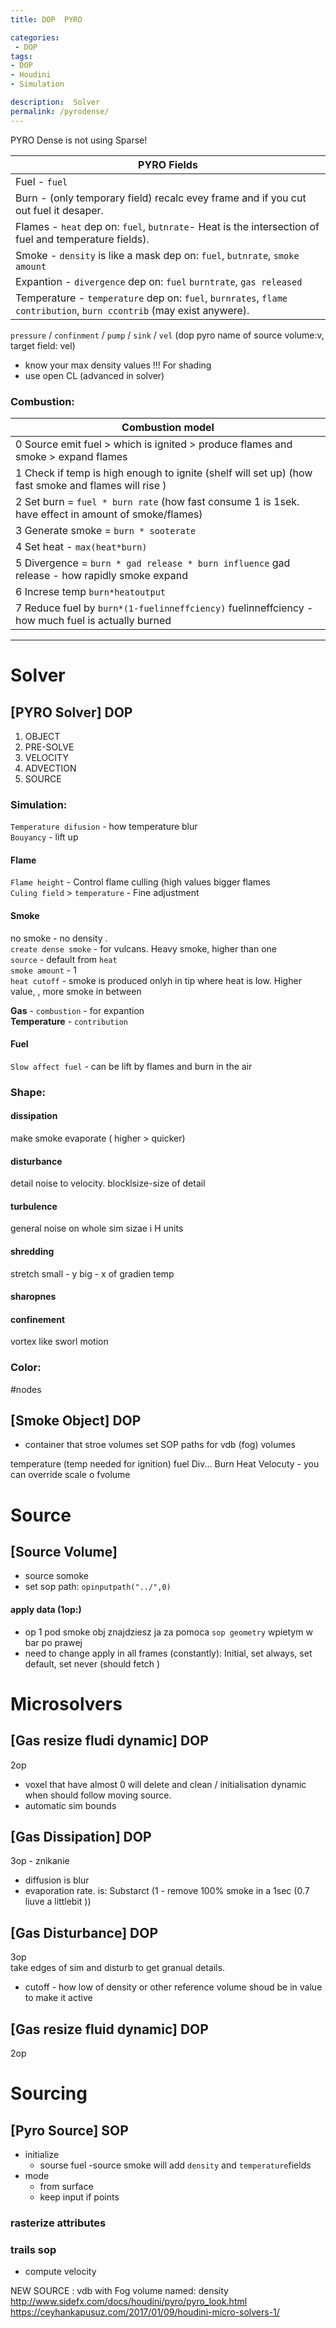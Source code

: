 ```yaml
---
title: DOP  PYRO

categories:
 - DOP
tags:
- DOP
- Houdini
- Simulation

description:  Solver
permalink: /pyrodense/
---
```



PYRO Dense is not using Sparse!

| PYRO Fields |
| --- |
|Fuel - `fuel`       
|Burn - (only temporary field) recalc evey frame and if you cut out fuel it desaper.     
|Flames - `heat`  dep on: `fuel`, `butnrate`- Heat is the intersection of fuel and temperature fields).  
|Smoke - `density`    is like a mask    dep on:  `fuel`, `butnrate`, `smoke amount `  
|Expantion - `divergence`  dep on: `fuel` `burntrate`, `gas released`    
|Temperature - `temperature`  dep on: `fuel`, `burnrates`, `flame contribution`, `burn ccontrib` (may exist anywere).     

`pressure` / `confinment` / `pump` / `sink` / `vel`    (dop pyro name of source volume:v, target field: vel)    

- know your max density values !!! For shading
- use open CL (advanced in solver)  



### Combustion:

| Combustion model |
| - |
|0 Source emit fuel > which is ignited > produce flames and smoke > expand flames    
|1 Check if temp is high enough to ignite (shelf will set up) (how fast smoke and flames will rise )        
|2 Set burn = `fuel * burn rate` (how fast consume 1 is 1sek. have effect in amount of smoke/flames)     
|3 Generate smoke  = `burn * sooterate`     
|4 Set heat - `max(heat*burn)`   
|5 Divergence =  `burn * gad release * burn influence`   gad release - how rapidly smoke expand  
|6 Increse temp `burn*heatoutput`    
|7 Reduce fuel by `burn*(1-fuelinneffciency)` fuelinneffciency - how much fuel is actually burned   

---


# Solver
## [PYRO Solver] DOP

1. OBJECT   
2. PRE-SOLVE   
3. VELOCITY   
4. ADVECTION    
5. SOURCE   


### Simulation:
`Temperature difusion` - how temperature blur  
`Bouyancy`  - lift up



#### Flame
`Flame height` - Control flame culling (high values bigger flames  
`Culing field` > `temperature` - Fine adjustment   
#### Smoke
no smoke - no density .   
`create dense smoke` - for vulcans. Heavy smoke, higher than one    
`source` - default from `heat`  
`smoke amount` - 1    
`heat cutoff` - smoke is produced onlyh in tip where heat is low. Higher value, , more smoke in between    

**Gas**   - `combustion` - for expantion    
**Temperature** - `contribution`    
#### Fuel
`Slow affect fuel` - can be lift by flames and burn in the air    
### Shape:

#### dissipation
make smoke evaporate (  higher > quicker)   
#### disturbance
detail noise to velocity. blocklsize-size of detail   
#### turbulence
 general noise on whole  sim  sizae i H units   
#### shredding   
stretch small - y big - x of gradien temp    
#### sharopnes  
#### confinement  
vortex like sworl motion       


### Color:



#nodes
## [Smoke Object]  DOP
- container that stroe volumes  set SOP paths  for vdb (fog) volumes


temperature  (temp needed for ignition)
fuel
Div...
Burn
Heat
Velocuty
	 - you can override scale o fvolume

# Source
## [Source Volume]
- source somoke
- set sop path: `opinputpath("../",0)`

#### apply data (1op:)
- op 1 pod smoke obj znajdziesz ja za pomoca `sop geometry` wpietym w bar po prawej   
- need to change apply in all frames (constantly): Initial, set always, set default, set never (should fetch )


# Microsolvers

## [Gas resize fludi dynamic] DOP  
2op   
- voxel that have almost 0 will delete and clean / initialisation dynamic when should follow moving source.   
- automatic sim bounds

## [Gas Dissipation]  DOP
3op - znikanie   
- diffusion is blur
- evaporation rate. is: Substarct (1 - remove 100% smoke in a 1sec (0.7 liuve a littlebit ))

## [Gas Disturbance]  DOP  
3op  
take edges of sim and disturb to get granual details.
- cutoff - how low of density or other reference volume shoud be in value to make it active

## [Gas resize fluid dynamic]  DOP
2op  




# Sourcing


## [Pyro Source] SOP

- initialize
 	- sourse fuel
	-source smoke will add  `density` and  `temperature`fields
- mode
	- from surface
	- keep input if points

### rasterize attributes  

### trails sop
- compute velocity

NEW SOURCE :
vdb with Fog volume named: density
http://www.sidefx.com/docs/houdini/pyro/pyro_look.html  
https://ceyhankapusuz.com/2017/01/09/houdini-micro-solvers-1/
